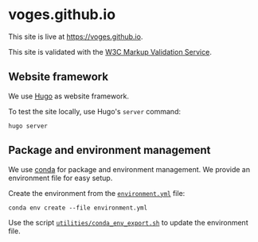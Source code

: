 # voges.github.io

This site is live at https://voges.github.io.

This site is validated with the [W3C Markup Validation Service](https://validator.w3.org).

## Website framework

We use [Hugo](https://gohugo.io) as website framework.

To test the site locally, use Hugo's `server` command:

```shell
hugo server
```

## Package and environment management

We use [conda](https://conda.io) for package and environment management.
We provide an environment file for easy setup.

Create the environment from the [`environment.yml`](environment.yml) file:

```shell
conda env create --file environment.yml
```

Use the script [`utilities/conda_env_export.sh`](utilities/conda_env_export.sh) to update the environment file.
